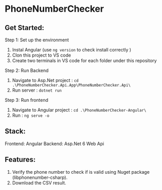 # PhoneNumberChecker

## Get Started:
Step 1: Set up the environment
1. Instal Angular (use ```ng version``` to check install correctly )
2. Clon this project to VS code
3. Create two terminals in VS code for each folder under this repository

Step 2: Run Backend
1. Navigate to Asp.Net project  : ```cd .\PhoneNumberChecker.Api.App\PhoneNumberChecker.Api\```
2. Run server                   : ```dotnet run```

Step 3: Run frontend
1. Navigate to Angular project  : ```cd .\PhoneNumberChecker-Angular\```
2. Run                          : ```ng serve -o```

## Stack:
Frontend: Angular
Backend: Asp.Net 6 Web Api

## Features:
1. Verify the phone number to check if is valid using Nuget package (libphonenumber-csharp).
2. Download the CSV result.
